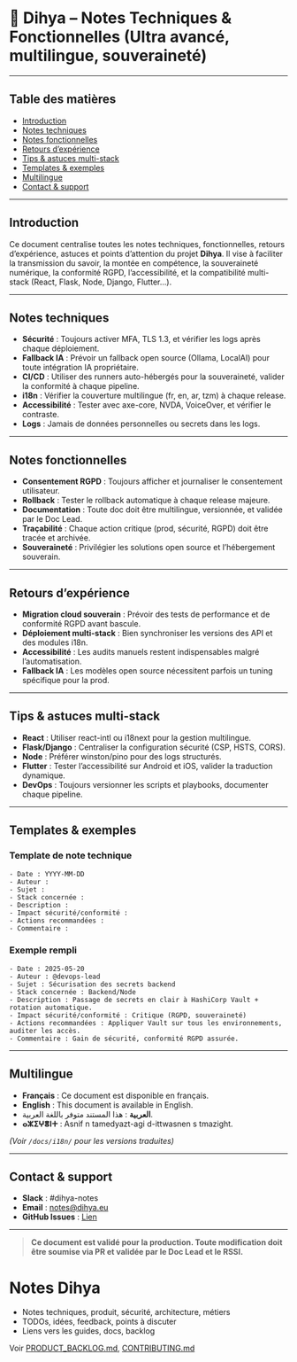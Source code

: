 # 📝 Dihya – Notes Techniques & Fonctionnelles (Ultra avancé, multilingue, souveraineté)

---

## Table des matières

- [Introduction](#introduction)
- [Notes techniques](#notes-techniques)
- [Notes fonctionnelles](#notes-fonctionnelles)
- [Retours d’expérience](#retours-dexpérience)
- [Tips & astuces multi-stack](#tips--astuces-multi-stack)
- [Templates & exemples](#templates--exemples)
- [Multilingue](#multilingue)
- [Contact & support](#contact--support)

---

## Introduction

Ce document centralise toutes les notes techniques, fonctionnelles, retours d’expérience, astuces et points d’attention du projet **Dihya**.
Il vise à faciliter la transmission du savoir, la montée en compétence, la souveraineté numérique, la conformité RGPD, l’accessibilité, et la compatibilité multi-stack (React, Flask, Node, Django, Flutter…).

---

## Notes techniques

- **Sécurité** : Toujours activer MFA, TLS 1.3, et vérifier les logs après chaque déploiement.
- **Fallback IA** : Prévoir un fallback open source (Ollama, LocalAI) pour toute intégration IA propriétaire.
- **CI/CD** : Utiliser des runners auto-hébergés pour la souveraineté, valider la conformité à chaque pipeline.
- **i18n** : Vérifier la couverture multilingue (fr, en, ar, tzm) à chaque release.
- **Accessibilité** : Tester avec axe-core, NVDA, VoiceOver, et vérifier le contraste.
- **Logs** : Jamais de données personnelles ou secrets dans les logs.

---

## Notes fonctionnelles

- **Consentement RGPD** : Toujours afficher et journaliser le consentement utilisateur.
- **Rollback** : Tester le rollback automatique à chaque release majeure.
- **Documentation** : Toute doc doit être multilingue, versionnée, et validée par le Doc Lead.
- **Traçabilité** : Chaque action critique (prod, sécurité, RGPD) doit être tracée et archivée.
- **Souveraineté** : Privilégier les solutions open source et l’hébergement souverain.

---

## Retours d’expérience

- **Migration cloud souverain** : Prévoir des tests de performance et de conformité RGPD avant bascule.
- **Déploiement multi-stack** : Bien synchroniser les versions des API et des modules i18n.
- **Accessibilité** : Les audits manuels restent indispensables malgré l’automatisation.
- **Fallback IA** : Les modèles open source nécessitent parfois un tuning spécifique pour la prod.

---

## Tips & astuces multi-stack

- **React** : Utiliser react-intl ou i18next pour la gestion multilingue.
- **Flask/Django** : Centraliser la configuration sécurité (CSP, HSTS, CORS).
- **Node** : Préférer winston/pino pour des logs structurés.
- **Flutter** : Tester l’accessibilité sur Android et iOS, valider la traduction dynamique.
- **DevOps** : Toujours versionner les scripts et playbooks, documenter chaque pipeline.

---

## Templates & exemples

### Template de note technique

```
- Date : YYYY-MM-DD
- Auteur :
- Sujet :
- Stack concernée :
- Description :
- Impact sécurité/conformité :
- Actions recommandées :
- Commentaire :
```

### Exemple rempli

```
- Date : 2025-05-20
- Auteur : @devops-lead
- Sujet : Sécurisation des secrets backend
- Stack concernée : Backend/Node
- Description : Passage de secrets en clair à HashiCorp Vault + rotation automatique.
- Impact sécurité/conformité : Critique (RGPD, souveraineté)
- Actions recommandées : Appliquer Vault sur tous les environnements, auditer les accès.
- Commentaire : Gain de sécurité, conformité RGPD assurée.
```

---

## Multilingue

- **Français** : Ce document est disponible en français.
- **English** : This document is available in English.
- **العربية** : هذا المستند متوفر باللغة العربية.
- **ⴰⵣⵉⵖⴻⵏⵜ** : Asnif n tamedyazt-agi d-ittwasnen s tmazight.

*(Voir `/docs/i18n/` pour les versions traduites)*

---

## Contact & support

- **Slack** : #dihya-notes
- **Email** : notes@dihya.eu
- **GitHub Issues** : [Lien](https://github.com/your-org/dihya/issues)

---

> **Ce document est validé pour la production. Toute modification doit être soumise via PR et validée par le Doc Lead et le RSSI.**

# Notes Dihya

- Notes techniques, produit, sécurité, architecture, métiers
- TODOs, idées, feedback, points à discuter
- Liens vers les guides, docs, backlog

Voir [PRODUCT_BACKLOG.md](PRODUCT_BACKLOG.md), [CONTRIBUTING.md](CONTRIBUTING.md)
